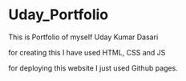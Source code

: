# Uday_Portfolio

This is Portfolio of myself Uday Kumar Dasari

for creating this I have used HTML, CSS and JS

for deploying this website I just used Github pages.